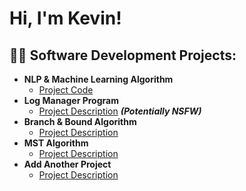 <h1>Hi, I'm Kevin! <br/>

<h2>👨‍💻 Software Development Projects:</h2>

- <b>NLP & Machine Learning Algorithm</b>
  - [Project Code](https://github.com/KevinMReardon/NLP_Classifier)
- <b>Log Manager Program</b>
  - [Project Description](https://github.com/joshmadakor1/4chan-Image-Analysis-Middleware-C964) <b><i>(Potentially NSFW)</b></i>
- <b>Branch & Bound Algorithm</b>
  - [Project Description](https://github.com/joshmadakor1/Sentinel-Lab)
- <b>MST Algorithm</b>
  - [Project Description](https://github.com/joshmadakor1/EncrypterPOC)
- <b>Add Another Project</b>
  - [Project Description](https://github.com/joshmadakor1/Package-Delivery-Pathfinding-Algorithm)

